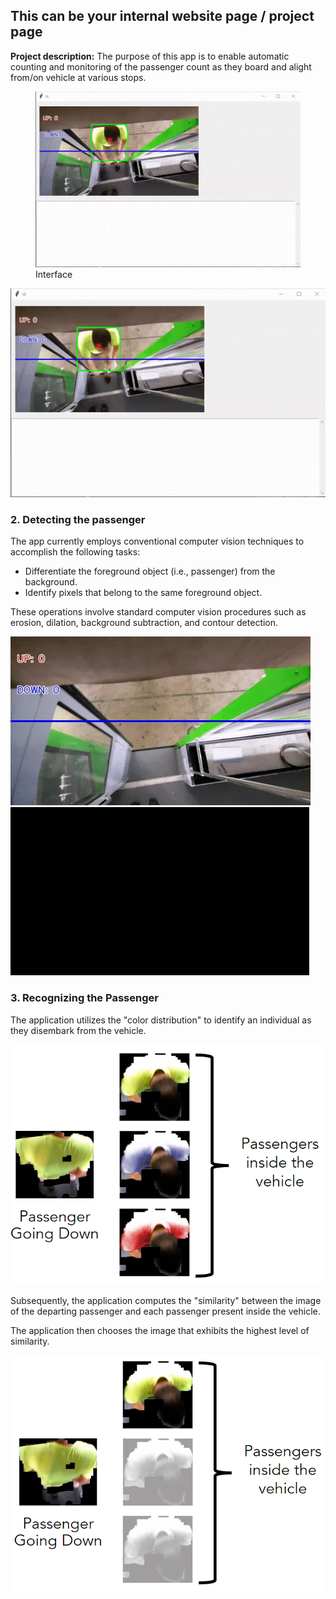## This can be your internal website page / project page

**Project description:** The purpose of this app is to enable automatic counting and monitoring of the passenger count as they board and alight from/on vehicle at various stops.

<figure>
  <img src="images/cv/2/interface.gif?raw=true"  alt="Interface"/>
  <figcaption>Interface</figcaption>
</figure>
<img src="images/cv/2/interface.gif?raw=true"/>

### 2. Detecting the passenger

The app currently employs conventional computer vision techniques to accomplish the following tasks:

-   Differentiate the foreground object (i.e., passenger) from the background.
-   Identify pixels that belong to the same foreground object.

These operations involve standard computer vision procedures such as erosion, dilation, background subtraction, and contour detection.

<img src="images/cv/2/detecting_passenger_1.gif?raw=true"/>
<img src="images/cv/2/detecting_passenger_2.gif?raw=true"/>

### 3. Recognizing the Passenger

The application utilizes the "color distribution" to identify an individual as they disembark from the vehicle.

<img src="images/cv/2/recognizing_the_passenger_1.png?raw=true"/>

Subsequently, the application computes the "similarity" between the image of the departing passenger and each passenger present inside the vehicle.

The application then chooses the image that exhibits the highest level of similarity.

<img src="images/cv/2/recognizing_the_passenger_2.png?raw=true"/>
